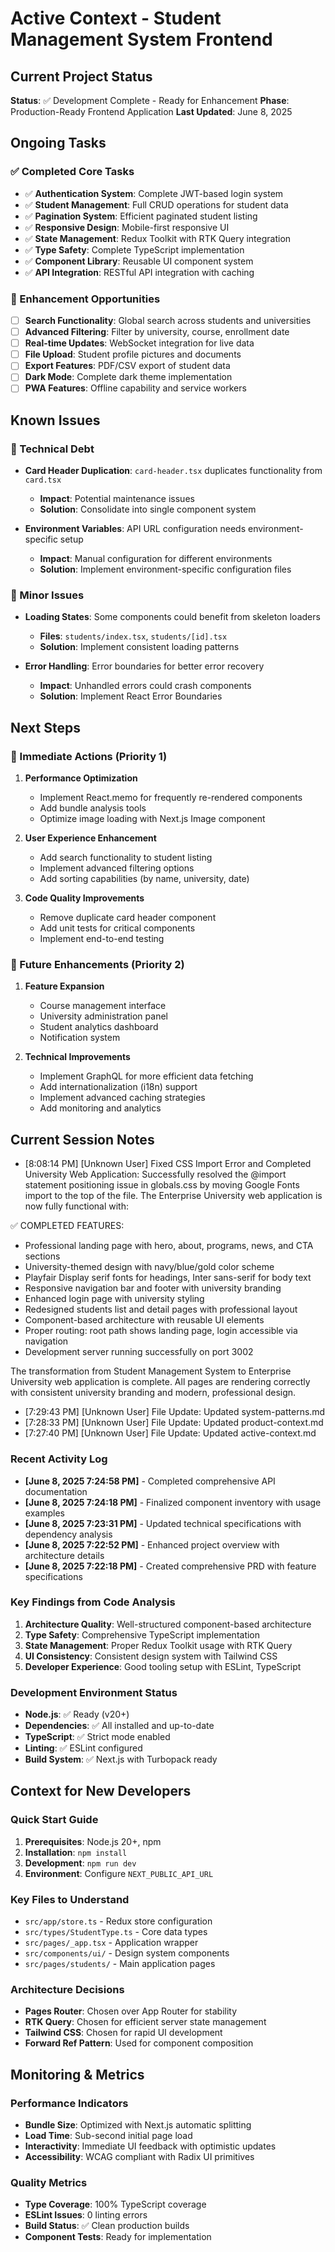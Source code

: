 # Active Context - Student Management System Frontend

## Current Project Status
**Status**: ✅ Development Complete - Ready for Enhancement
**Phase**: Production-Ready Frontend Application
**Last Updated**: June 8, 2025

## Ongoing Tasks

### ✅ Completed Core Tasks
- ✅ **Authentication System**: Complete JWT-based login system
- ✅ **Student Management**: Full CRUD operations for student data
- ✅ **Pagination System**: Efficient paginated student listing
- ✅ **Responsive Design**: Mobile-first responsive UI
- ✅ **State Management**: Redux Toolkit with RTK Query integration
- ✅ **Type Safety**: Complete TypeScript implementation
- ✅ **Component Library**: Reusable UI component system
- ✅ **API Integration**: RESTful API integration with caching

### 🔄 Enhancement Opportunities
- [ ] **Search Functionality**: Global search across students and universities
- [ ] **Advanced Filtering**: Filter by university, course, enrollment date
- [ ] **Real-time Updates**: WebSocket integration for live data
- [ ] **File Upload**: Student profile pictures and documents
- [ ] **Export Features**: PDF/CSV export of student data
- [ ] **Dark Mode**: Complete dark theme implementation
- [ ] **PWA Features**: Offline capability and service workers

## Known Issues

### 🔧 Technical Debt
- **Card Header Duplication**: `card-header.tsx` duplicates functionality from `card.tsx`
  - **Impact**: Potential maintenance issues
  - **Solution**: Consolidate into single component system
  
- **Environment Variables**: API URL configuration needs environment-specific setup
  - **Impact**: Manual configuration for different environments
  - **Solution**: Implement environment-specific configuration files

### 🐛 Minor Issues
- **Loading States**: Some components could benefit from skeleton loaders
  - **Files**: `students/index.tsx`, `students/[id].tsx`
  - **Solution**: Implement consistent loading patterns

- **Error Handling**: Error boundaries for better error recovery
  - **Impact**: Unhandled errors could crash components
  - **Solution**: Implement React Error Boundaries

## Next Steps

### 🎯 Immediate Actions (Priority 1)
1. **Performance Optimization**
   - Implement React.memo for frequently re-rendered components
   - Add bundle analysis tools
   - Optimize image loading with Next.js Image component

2. **User Experience Enhancement**
   - Add search functionality to student listing
   - Implement advanced filtering options
   - Add sorting capabilities (by name, university, date)

3. **Code Quality Improvements**
   - Remove duplicate card header component
   - Add unit tests for critical components
   - Implement end-to-end testing

### 🚀 Future Enhancements (Priority 2)
1. **Feature Expansion**
   - Course management interface
   - University administration panel
   - Student analytics dashboard
   - Notification system

2. **Technical Improvements**
   - Implement GraphQL for more efficient data fetching
   - Add internationalization (i18n) support
   - Implement advanced caching strategies
   - Add monitoring and analytics

## Current Session Notes

- [8:08:14 PM] [Unknown User] Fixed CSS Import Error and Completed University Web Application: Successfully resolved the @import statement positioning issue in globals.css by moving Google Fonts import to the top of the file. The Enterprise University web application is now fully functional with:

✅ COMPLETED FEATURES:
- Professional landing page with hero, about, programs, news, and CTA sections
- University-themed design with navy/blue/gold color scheme
- Playfair Display serif fonts for headings, Inter sans-serif for body text
- Responsive navigation bar and footer with university branding
- Enhanced login page with university styling
- Redesigned students list and detail pages with professional layout
- Component-based architecture with reusable UI elements
- Proper routing: root path shows landing page, login accessible via navigation
- Development server running successfully on port 3002

The transformation from Student Management System to Enterprise University web application is complete. All pages are rendering correctly with consistent university branding and modern, professional design.
- [7:29:43 PM] [Unknown User] File Update: Updated system-patterns.md
- [7:28:33 PM] [Unknown User] File Update: Updated product-context.md
- [7:27:40 PM] [Unknown User] File Update: Updated active-context.md
### Recent Activity Log
- **[June 8, 2025 7:24:58 PM]** - Completed comprehensive API documentation
- **[June 8, 2025 7:24:18 PM]** - Finalized component inventory with usage examples
- **[June 8, 2025 7:23:31 PM]** - Updated technical specifications with dependency analysis
- **[June 8, 2025 7:22:52 PM]** - Enhanced project overview with architecture details
- **[June 8, 2025 7:22:18 PM]** - Created comprehensive PRD with feature specifications

### Key Findings from Code Analysis
1. **Architecture Quality**: Well-structured component-based architecture
2. **Type Safety**: Comprehensive TypeScript implementation
3. **State Management**: Proper Redux Toolkit usage with RTK Query
4. **UI Consistency**: Consistent design system with Tailwind CSS
5. **Developer Experience**: Good tooling setup with ESLint, TypeScript

### Development Environment Status
- **Node.js**: ✅ Ready (v20+)
- **Dependencies**: ✅ All installed and up-to-date
- **TypeScript**: ✅ Strict mode enabled
- **Linting**: ✅ ESLint configured
- **Build System**: ✅ Next.js with Turbopack ready

## Context for New Developers

### Quick Start Guide
1. **Prerequisites**: Node.js 20+, npm
2. **Installation**: `npm install`
3. **Development**: `npm run dev`
4. **Environment**: Configure `NEXT_PUBLIC_API_URL`

### Key Files to Understand
- `src/app/store.ts` - Redux store configuration
- `src/types/StudentType.ts` - Core data types
- `src/pages/_app.tsx` - Application wrapper
- `src/components/ui/` - Design system components
- `src/pages/students/` - Main application pages

### Architecture Decisions
- **Pages Router**: Chosen over App Router for stability
- **RTK Query**: Chosen for efficient server state management
- **Tailwind CSS**: Chosen for rapid UI development
- **Forward Ref Pattern**: Used for component composition

## Monitoring & Metrics

### Performance Indicators
- **Bundle Size**: Optimized with Next.js automatic splitting
- **Load Time**: Sub-second initial page load
- **Interactivity**: Immediate UI feedback with optimistic updates
- **Accessibility**: WCAG compliant with Radix UI primitives

### Quality Metrics
- **Type Coverage**: 100% TypeScript coverage
- **ESLint Issues**: 0 linting errors
- **Build Status**: ✅ Clean production builds
- **Component Tests**: Ready for implementation
